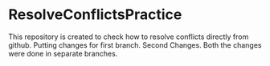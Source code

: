 # ResolveConflictsPractice
This repository is created to check how to resolve conflicts directly from github.
Putting changes for first branch.
Second Changes.
Both the changes were done in separate branches.
